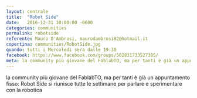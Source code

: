 ```yaml
---
layout: centrale
title:  "Robot Side"
date:   2016-12-31 10:00:00 -0600
categories: communities
permalink: robotside
referente: Mauro D'Ambrosi, maurodambrosi82@hotmail.it
copertina: communities/RobotSide.jpg
quando: tutti i Mercoledì sera dalle 19:30
facebook: https://www.facebook.com/groups/502831733527385/
meta: la community più giovane del FablabTO, ma per tanti è già un appuntamento fisso per parlare e sperimentare con la robotica ogni settimana
---
```


la community più giovane del FablabTO, ma per tanti è già un appuntamento fisso: Robot Side si riunisce tutte le settimane per parlare e sperimentare con la robotica
<!--more-->

